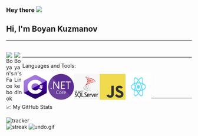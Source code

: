 
### Hey there <img src="https://media.giphy.com/media/hvRJCLFzcasrR4ia7z/giphy.gif" width="25px">
## Hi, I'm Boyan Kuzmanov
*****
</br>
<a href="https://www.facebook.com/kuzmanovb">
  <img align="left" alt="Boyan's Facebook" width="22px" src="https://raw.githubusercontent.com/peterthehan/peterthehan/master/assets/facebook.svg" />
</a>
<a href="https://www.linkedin.com/in/boyan-kuzmanov-22382219a/">
  <img align="left" alt="Boyan's LinkedIn" width="22px" src="https://raw.githubusercontent.com/peterthehan/peterthehan/master/assets/linkedin.svg" />
</a>

*****
<p align="left">
   Languages and Tools:
</p>
  
<img align="left" src="https://github.com/kuzmanovb/kuzmanovb/blob/main/Programming%20Languages/C-Sharp%20Icon.png?raw=true" width="70" height="70" />
<img align="left" src="https://github.com/kuzmanovb/kuzmanovb/blob/main/Programming%20Languages/NET%20Core%20Icon.png?raw=true" width="70" height="70" />
<img align="left" src="https://github.com/kuzmanovb/kuzmanovb/blob/main/Programming%20Languages/MsSQL%20Icon.png?raw=true" width="70" height="70" />
<img align="left" src="https://github.com/kuzmanovb/kuzmanovb/blob/main/Programming%20Languages/JavaScript%20Icon.png?raw=true" width="70" height="70" />
<img align="left" src="https://github.com/kuzmanovb/kuzmanovb/blob/main/Programming%20Languages/ReactJS%20Logo.png?raw=true" width="70" height="70" />

<br/></br></br>
*****
<p>
    📈 My GitHub Stats
</p>
 <span align="left">
    <img src="https://github-readme-stats.vercel.app/api?username=kuzmanovb" alt="tracker">
  </br>
    <img src="https://github-readme-streak-stats.herokuapp.com/?user=kuzmanovb" alt="streak">
  </span>
<span align="right"> 
  <img src="https://d6f6d0kpz0gyr.cloudfront.net/uploads/images-archive/Blog/Gifs/undo.gif" alt="undo.gif" width="500"height="300" />
</span>
